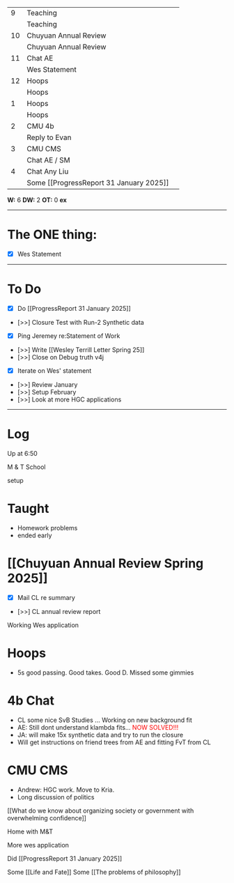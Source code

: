 
|     |                                         |     |
| --- | --------------------------------------- | --- |
| 9   | Teaching                                |     |
|     | Teaching                                |     |
| 10  | Chuyuan Annual Review                   |     |
|     | Chuyuan Annual Review                   |     |
| 11  | Chat AE                                 |     |
|     | Wes Statement                           |     |
| 12  | Hoops                                   |     |
|     | Hoops                                   |     |
| 1   | Hoops                                   |     |
|     | Hoops                                   |     |
| 2   | CMU 4b                                  |     |
|     | Reply to Evan                           |     |
| 3   | CMU CMS                                 |     |
|     | Chat AE / SM                            |     |
| 4   | Chat Any Liu                            |     |
|     | Some [[ProgressReport 31 January 2025]] |     |

**W:** 6
**DW:** 2
**OT:** 0
**ex** 

---
# The ONE thing: 
- [x] Wes Statement

---
# To Do

- [x] Do [[ProgressReport 31 January 2025]]
- [>>] Closure Test with Run-2 Synthetic data
- [x] Ping Jeremey re:Statement of Work
- [>>] Write [[Wesley Terrill Letter Spring 25]]
- [>>] Close on Debug truth v4j
- [x] Iterate on Wes' statement
- [>>] Review January 
- [>>] Setup February
- [>>] Look at more HGC applications

---

# Log

Up at 6:50 

M & T School 

setup 

# Taught
- Homework problems 
- ended early

# [[Chuyuan Annual Review Spring 2025]]
- [x] Mail CL re summary
- [>>]  CL annual review report

Working Wes application

# Hoops 
- 5s good passing. Good takes. Good D. Missed some gimmies

# 4b Chat
- CL some nice SvB Studies ... Working on new background fit
- AE: Still dont understand klambda fits...<font color=red> NOW SOLVED!!! </font>
- JA: will make 15x synthetic data and try to run the closure
- Will get instructions on friend trees from AE and fitting FvT from CL

# CMU CMS
- Andrew: HGC work. Move to Kria. 
- Long discussion of politics 


[[What do we know about organizing society or government with overwhelming confidence]]

Home with M&T

More wes application

Did [[ProgressReport 31 January 2025]]

Some [[Life and Fate]]
Some [[The problems of philosophy]]